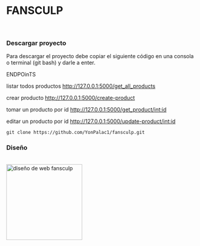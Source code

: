 # FANSCULP
<br>
<h3>Descargar proyecto</h3>

Para descargar el proyecto debe copiar el siguiente código en una consola o terminal (git bash) y darle a enter.

ENDPOinTS

listar todos productos 
http://127.0.0.1:5000/get_all_products

crear producto
http://127.0.0.1:5000/create-product

tomar un producto por id
http://127.0.0.1:5000/get_product/<int:id>

editar un producto por id
http://127.0.0.1:5000/update-product/<int:id>




~~~
git clone https://github.com/YonPalac1/fansculp.git
~~~
<h3>Diseño</h3>
<br>
<img src="https://github.com/YonPalac1/fansculp/blob/master/Im%C3%A1genes/desktop.png?raw=true" alt="diseño de web fansculp" style="width: 200px">
